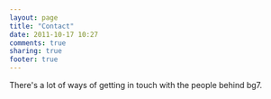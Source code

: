 ```yaml
---
layout: page
title: "Contact"
date: 2011-10-17 10:27
comments: true
sharing: true
footer: true
---
```


There's a lot of ways of getting in touch with the people behind bg7. 
